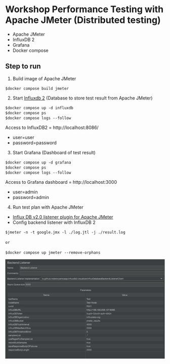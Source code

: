 # Workshop Performance Testing with Apache JMeter (Distributed testing)
* Apache JMeter
* InfluxDB 2
* Grafana
* Docker compose

## Step to run

1. Build image of Apache JMeter
```
$docker compose build jmeter
```

2. Start [Influxdb 2](https://docs.influxdata.com/influxdb/v2/install/) (Database to store test result from Apache JMeter)
```
$docker compose up -d influxdb
$docker compose ps
$docker compose logs --follow
```

Access to InfluxDB2 = http://localhost:8086/
* user=user
* password=password

3. Start Grafana (Dashboard of test result)
```
$docker compose up -d grafana
$docker compose ps
$docker compose logs --follow
```

Access to Grafana dashboard = http://localhost:3000
* user=admin
* password=admin

4. Run test plan with Apache JMeter
* [Influx DB v2.0 listener plugin for Apache JMeter](https://github.com/mderevyankoaqa/jmeter-influxdb2-listener-plugin)
* Config backend listener with InfluxDB 2
```
$jmeter -n -t google.jmx -l ./log.jtl -j ./result.log

or 

$docker compose up jmeter --remove-orphans
```


![alt text](https://github.com/up1/demo-jmeter-influxdb-grafana/blob/main/jmeter-backend.png?raw=true)
